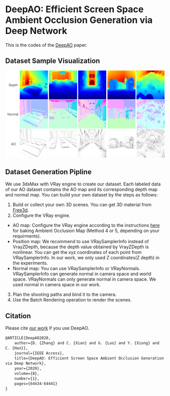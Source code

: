 # DeepAO: Efficient Screen Space Ambient Occlusion Generation via Deep Network
This is the codes of the [DeepAO](https://ieeexplore.ieee.org/document/9052668) paper.

## Dataset Sample Visualization
![Image text](img/DATASET.png)

## Dataset Generation Pipline  
We use 3dsMax with VRay engine to create our dataset. Each labeled data of our AO dataset contains the AO map and its corresponding depth map and normal map. 
You can build your own dataset by the steps as follows:   
1. Build or collect your own 3D scenes. You can get 3D material from [Free3d](https://free3d.com/zh/?__cf_chl_captcha_tk__=de16bd0727a079082c4c7c81bae2e15d16fb5fb9-1587184515-0-AbhP8f7FreGGyussw_P5ZZT-4NMkKXy6WY4tHAbts9CK-Xi-X-cwEBMTpZwo0n099A7FZiqv1OwzTvXf9oAs5swy0eG-ZHeH66MprcCtesmypmZ1MmIwWlPJc5iQMfc21AhD9xhd3zUUCBzDK37QHM92Xju3xRpwpLcpDBmldcD2RtRKVQVX6InO3Md9_lq4FTqAaYfJgE5az3oQZI5r3IDJ-rUMoQ8E3XpJmh4uVohqqZ_Spj7hgbLFVuJrSjypJFiXuyZVic4nXMjTfZgEYpzzUPrhQH_B8v03KCtVtNu7U_Y49t0BkSLQZOPL5rhu8DOUTj4lkMqddFf6uYzA-o1g2T0LxTeQQC3UV7viUMyFdCGH2CgZ8GE41CfAy1aLKg).  
2. Configure the VRay engine.  
  + AO map: Configure the VRay engine according to the instructions [here](http://www.laurenscorijn.com/articles/ambient-occlusion-baking)  for baking Ambient Occlusion Map (Method 4 or 5, depending on your requirments).  
  + Position map: We recommend to use VRaySamplerInfo instead of VrayZDepth, because the depth value obtained by VrayZDepth is nonlinear. You can get the xyz coordinates of each point from VRaySamplerInfo. In our work, we only used Z coordinates(Z depth) in the experiments.   
  + Normal map: You can use VRaySamplerInfo or VRayNormals. VRaySamplerInfo can generate normal in camera space and world space. VRayNormals can only generate normal in camera space. We used normal in camera space in our work.  
  
3. Plan the shooting paths and bind it to the camera.  
4. Use the Batch Rendering operation to render the scenes.     

## Citation 
Please cite [our work](https://ieeexplore.ieee.org/document/9052668) if you use DeepAO.

```
@ARTICLE{DeepAO2020,
	author={D. {Zhang} and C. {Xian} and G. {Luo} and Y. {Xiong} and C. {Han}}, 
	journal={IEEE Access}, 
	title={DeepAO: Efficient Screen Space Ambient Occlusion Generation via Deep Network}, 
	year={2020}, 
	volume={8}, 
	number={1}, 
	pages={64434-64441}
}
```

